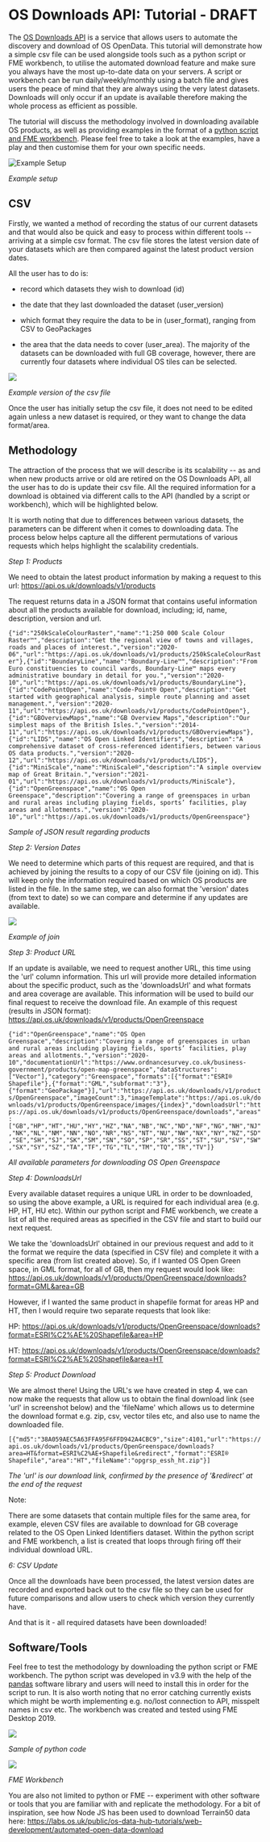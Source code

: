OS Downloads API: Tutorial - DRAFT 
==================================

The [OS Downloads API](https://osdatahub.os.uk/docs/downloads/overview)
is a service that allows users to automate the discovery and download of
OS OpenData. This tutorial will demonstrate how a simple csv file can be
used alongside tools such as a python script or FME workbench, to
utilise the automated download feature and make sure you always have
the most up-to-date data on your servers. A script or workbench can be
run daily/weekly/monthly using a batch file and gives users the peace of
mind that they are always using the very latest datasets. Downloads will
only occur if an update is available therefore making the whole process
as efficient as possible.

The tutorial will discuss the methodology involved in downloading
available OS products, as well as providing examples in the format of a
[python script and FME workbench](./code). Please feel free to take a look at the
examples, have a play and then customise them for your own specific
needs.

![Example Setup](./media/image1.png)

*Example setup*

CSV
---

Firstly, we wanted a method of recording the status of our current
datasets and that would also be quick and easy to process within
different tools -- arriving at a simple csv format. The csv file stores
the latest version date of your datasets which are then compared against
the latest product version dates.

All the user has to do is:

-   record which datasets they wish to download (id)

-   the date that they last downloaded the dataset (user\_version)

-   which format they require the data to be in (user\_format), ranging
    from CSV to GeoPackages

-   the area that the data needs to cover (user\_area). The majority of
    the datasets can be downloaded with full GB coverage, however, there
    are currently four datasets where individual OS tiles can be
    selected.

![](./media/image2.png)

*Example version of the csv file*

Once the user has initially setup the csv file, it does not need to be
edited again unless a new dataset is required, or they want to change
the data format/area.

Methodology
-----------

The attraction of the process that we will describe is its scalability
-- as and when new products arrive or old are retired on the OS
Downloads API, all the user has to do is update their csv file. All the
required information for a download is obtained via different calls to
the API (handled by a script or workbench), which will be highlighted
below.

It is worth noting that due to differences between various datasets, the
parameters can be different when it comes to downloading data. The
process below helps capture all the different permutations of various
requests which helps highlight the scalability credentials.

*Step 1: Products*

We need to obtain the latest product information by making a request
to this url: <https://api.os.uk/downloads/v1/products>

The request returns data in a JSON format that contains useful
information about all the products available for download, including;
id, name, description, version and url.

`{"id":"250kScaleColourRaster","name":"1:250 000 Scale Colour Raster™","description":"Get the regional view of towns and villages, roads and places of interest.","version":"2020-06","url":"https://api.os.uk/downloads/v1/products/250kScaleColourRaster"},{"id":"BoundaryLine","name":"Boundary-Line™","description":"From Euro constituencies to council wards, Boundary-Line™ maps every administrative boundary in detail for you.","version":"2020-10","url":"https://api.os.uk/downloads/v1/products/BoundaryLine"},{"id":"CodePointOpen","name":"Code-Point® Open","description":"Get started with geographical analysis, simple route planning and asset management.","version":"2020-11","url":"https://api.os.uk/downloads/v1/products/CodePointOpen"},{"id":"GBOverviewMaps","name":"GB Overview Maps","description":"Our simplest maps of the British Isles.","version":"2014-11","url":"https://api.os.uk/downloads/v1/products/GBOverviewMaps"},{"id":"LIDS","name":"OS Open Linked Identifiers","description":"A comprehensive dataset of cross-referenced identifiers, between various OS data products.","version":"2020-12","url":"https://api.os.uk/downloads/v1/products/LIDS"},{"id":"MiniScale","name":"MiniScale®","description":"A simple overview map of Great Britain.","version":"2021-01","url":"https://api.os.uk/downloads/v1/products/MiniScale"},{"id":"OpenGreenspace","name":"OS Open Greenspace","description":"Covering a range of greenspaces in urban and rural areas including playing fields, sports’ facilities, play areas and allotments.","version":"2020-10","url":"https://api.os.uk/downloads/v1/products/OpenGreenspace"}`

*Sample of JSON result regarding products*

*Step 2: Version Dates*

We need to determine which parts of this request are required, and that
is achieved by joining the results to a copy of our CSV file (joining on
id). This will keep only the information required based on which OS
products are listed in the file. In the same step, we can also format
the 'version' dates (from text to date) so we can compare and determine
if any updates are available.

![](./media/image4.png)

*Example of join*

*Step 3: Product URL*

If an update is available, we need to request another URL, this
time using the 'url' column information. This url will provide more
detailed information about the specific product, such as the
'downloadsUrl' and what formats and area coverage are available. This
information will be used to build our final request to receive the
download file. An example of this request (results in JSON format):
<https://api.os.uk/downloads/v1/products/OpenGreenspace>

`{"id":"OpenGreenspace","name":"OS Open Greenspace","description":"Covering a range of greenspaces in urban and rural areas including playing fields, sports’ facilities, play areas and allotments.","version":"2020-10","documentationUrl":"https://www.ordnancesurvey.co.uk/business-government/products/open-map-greenspace","dataStructures":["Vector"],"category":"Greenspace","formats":[{"format":"ESRI® Shapefile"},{"format":"GML","subformat":"3"},{"format":"GeoPackage"}],"url":"https://api.os.uk/downloads/v1/products/OpenGreenspace","imageCount":3,"imageTemplate":"https://api.os.uk/downloads/v1/products/OpenGreenspace/images/{index}","downloadsUrl":"https://api.os.uk/downloads/v1/products/OpenGreenspace/downloads","areas":["GB","HP","HT","HU","HY","HZ","NA","NB","NC","ND","NF","NG","NH","NJ","NK","NL","NM","NN","NO","NR","NS","NT","NU","NW","NX","NY","NZ","SD","SE","SH","SJ","SK","SM","SN","SO","SP","SR","SS","ST","SU","SV","SW","SX","SY","SZ","TA","TF","TG","TL","TM","TQ","TR","TV"]}`

*All available parameters for downloading OS Open Greenspace*

*Step 4: DownloadsUrl*

Every available dataset requires a unique URL in order to be downloaded,
so using the above example, a URL is required for each individual area
(e.g. HP, HT, HU etc). Within our python script and FME workbench, we
create a list of all the required areas as specified in the CSV file and
start to build our next request.

We take the 'downloadsUrl' obtained in our previous request and add to
it the format we require the data (specified in CSV file) and complete
it with a specific area (from list created above). So, if I wanted OS
Open Green space, in GML format, for all of GB, then my request would
look like: <https://api.os.uk/downloads/v1/products/OpenGreenspace/downloads?format=GML&area=GB>

However, if I wanted the same product in shapefile format for areas HP
and HT, then I would require two separate requests that look like:

HP: <https://api.os.uk/downloads/v1/products/OpenGreenspace/downloads?format=ESRI%C2%AE%20Shapefile&area=HP>

HT: <https://api.os.uk/downloads/v1/products/OpenGreenspace/downloads?format=ESRI%C2%AE%20Shapefile&area=HT>

*Step 5: Product Download*

We are almost there! Using the URL's we have created in step 4, we can
now make the requests that allow us to obtain the final download
link (see 'url' in screenshot below) and the 'fileName' which allows us
to determine the download format e.g. zip, csv, vector tiles etc, and
also use to name the downloaded file.

`[{"md5":"38A059AEC5A63FFA95F6FFD942A4CBC9","size":4101,"url":"https://api.os.uk/downloads/v1/products/OpenGreenspace/downloads?area=HT&format=ESRI%C2%AE+Shapefile&redirect","format":"ESRI® Shapefile","area":"HT","fileName":"opgrsp_essh_ht.zip"}]`

*The 'url' is our download link, confirmed by the presence of '&redirect' at the end of the request*

Note:

There are some datasets that contain multiple files for the same area,
for example, eleven CSV files are available to download for GB coverage
related to the OS Open Linked Identifiers dataset. Within the python
script and FME workbench, a list is created that loops through firing
off their individual download URL.

*6: CSV Update*

Once all the downloads have been processed, the latest version dates are
recorded and exported back out to the csv file so they can be used for
future comparisons and allow users to check which version they currently
have.

And that is it - all required datasets have been downloaded!

Software/Tools
--------------

Feel free to test the methodology by downloading the python script or
FME workbench. The python script was developed in v3.9 with the help of the
[pandas](https://pandas.pydata.org/pandas-docs/stable/getting_started/install.html)
software library and users will need to install this in order for the
script to run. It is also worth noting that no error catching currently
exists which might be worth implementing e.g. no/lost connection to API,
misspelt names in csv etc. The workbench was created and tested using
FME Desktop 2019.

![](./media/image7.png)

*Sample of python code*

![](./media/image8.png)

*FME Workbench*

You are also not limited to python or FME -- experiment with other
software or tools that you are familiar with and replicate the
methodology. For a bit of inspiration, see how Node JS has been used to
download Terrain50 data here:
<https://labs.os.uk/public/os-data-hub-tutorials/web-development/automated-open-data-download>

